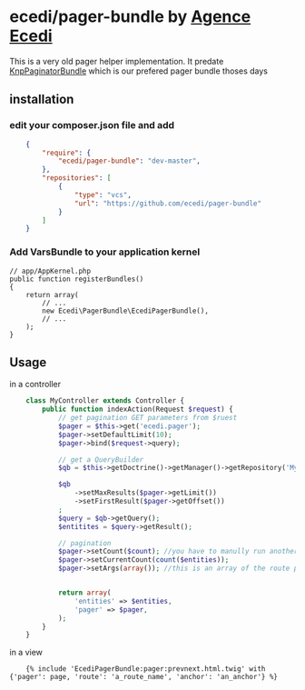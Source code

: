 # ecedi/pager-bundle by [Agence Ecedi](http://ecedi.fr)

This is a very old pager helper implementation. It predate [KnpPaginatorBundle](https://github.com/KnpLabs/KnpPaginatorBundle) which is our prefered pager bundle thoses days

## installation

### edit your composer.json file and add

```json
	{
		"require": {
			"ecedi/pager-bundle": "dev-master",
		},
		"repositories": [
			{
				"type": "vcs",
				"url": "https://github.com/ecedi/pager-bundle"
			}
		]
	}
```

### Add VarsBundle to your application kernel

	// app/AppKernel.php
	public function registerBundles()
	{
		return array(
			// ...
			new Ecedi\PagerBundle\EcediPagerBundle(),
			// ...
		);
	}


## Usage

in  a controller

```php
	class MyController extends Controller {
		public function indexAction(Request $request) {
			// get pagination GET parameters from $ruest
        	$pager = $this->get('ecedi.pager');
        	$pager->setDefaultLimit(10);
        	$pager->bind($request->query);

        	// get a QueryBuilder
        	$qb = $this->getDoctrine()->getManager()->getRepository('MyBundle:Myentity')->findAllByName(); //it returns a QueryBuilder, not a Query

        	$qb
           		->setMaxResults($pager->getLimit())
           		->setFirstResult($pager->getOffset())
           	;
        	$query = $qb->getQuery();
        	$entitites = $query->getResult();

        	// pagination
        	$pager->setCount($count); //you have to manully run another query to find out the nbr of results
        	$pager->setCurrentCount(count($entities));
        	$pager->setArgs(array()); //this is an array of the route parameters to build urls in twig template


			return array(
            	'entities' => $entities,
            	'pager' => $pager,
			);
		}
	}
```

in a view

```jinja
	{% include 'EcediPagerBundle:pager:prevnext.html.twig' with {'pager': page, 'route': 'a_route_name', 'anchor': 'an_anchor'} %}
```
